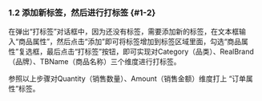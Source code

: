### 1.2 添加新标签，然后进行打标签 {#1-2}

在弹出“打标签”对话框中，因为还没有标签，需要添加新的标签，在文本框输入“商品属性”，然后点击“添加”即可将标签增加到标签区域里面，勾选“商品属性”复选框，最后点击“打标签”按钮，即可实现对Category（品类）、RealBrand（品牌）、TBName（商品名称）三个维度进行打标签。

参照以上步骤对Quantity（销售数量）、Amount（销售金额）维度打上 “订单属性”标签。